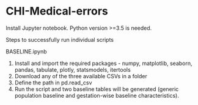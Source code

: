 # CHI-Medical-errors
Install Jupyter notebook. Python version >=3.5 is needed.

Steps to successfully run individual scripts

BASELINE.ipynb
1. Install and import the required packages - numpy, matplotlib, seaborn, pandas, tabulate, plotly, statsmodels, itertools
2. Download any of the three available CSVs in a folder
3. Define the path in pd.read_csv
4. Run the script and two baseline tables will be generated (generic population baseline and gestation-wise baseline characteristics).

